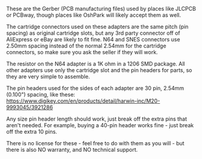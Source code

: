 These are the Gerber (PCB manufacturing files) used by places like JLCPCB or PCBway, though places like OshPark will likely accept them as well.

The cartridge connectors used on these adapters are the same pitch (pin spacing) as original cartridge slots, but any 3rd party connector off of AliExpress or eBay are likely to fit fine. N64 and SNES connectors use 2.50mm spacing instead of the normal 2.54mm for the cartridge connectors, so make sure you ask the seller if they will work.

The resistor on the N64 adapter is a 1K ohm in a 1206 SMD package. All other adapters use only the cartridge slot and the pin headers for parts, so they are very simple to assemble.

The pin headers used for the sides of each adapter are 30 pin, 2.54mm (0.100") spacing, like these: https://www.digikey.com/en/products/detail/harwin-inc/M20-9993045/3921286

Any size pin header length should work, just break off the extra pins that aren't needed. For example, buying a 40-pin header works fine - just break off the extra 10 pins.

There is no license for these - feel free to do with them as you will - but there is also NO warranty, and NO technical support.
